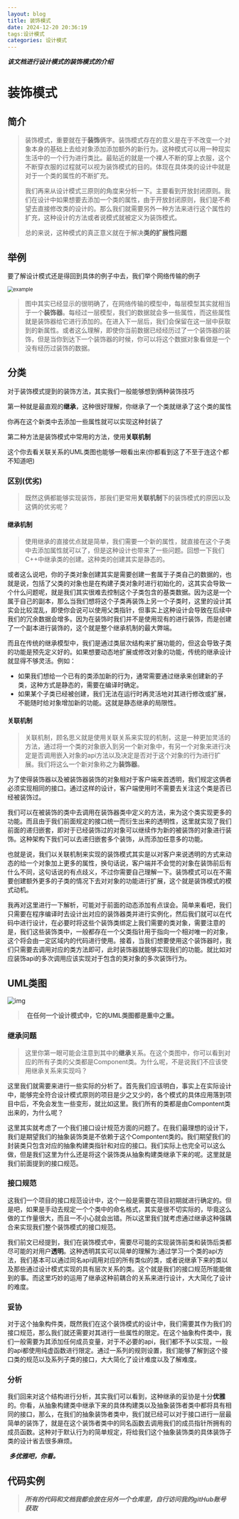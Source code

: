 ```yaml
---
layout: blog
title: 装饰模式
date: 2024-12-20 20:36:19
tags:设计模式
categories: 设计模式
---
```


***该文档进行设计模式的装饰模式的介绍***

# 装饰模式

## 简介

> ​	装饰模式，重要就在于**装饰**俩字。装饰模式存在的意义是在于不改变一个对象本身的基础上去给对象添加添加额外的新行为。这种模式可以用一种现实生活中的一个行为进行类比。最贴近的就是一个裸人不断的穿上衣服，这个不断穿衣服的过程就可以视为装饰模式的目的。体现在具体类的设计中就是对于一个类的属性的不断扩充。
>
> ​	我们再来从设计模式三原则的角度来分析一下。主要看到开放封闭原则。我们在设计中如果想要去添加一个类的属性，由于开放封闭原则，我们是不希望去直接修改类的设计的。那么我们就需要另外一种方法来进行这个属性的扩充，这种设计的方法或者说模式就被定义为装饰模式。
>
> ​	总的来说，这种模式的真正意义就在于解决**类的扩展性问题**

## 举例

要了解设计模式还是得回到具体的例子中去，我们举个网络传输的例子

<img src="%E8%A3%85%E9%A5%B0%E6%A8%A1%E5%BC%8F/example.png" alt="example" style="zoom:80%;" />

> 图中其实已经显示的很明确了，在网络传输的模型中，每层模型其实就相当于一个**装饰器**。每经过一层模型，我们的数据就会多一些属性，而这些属性就是装饰器给它进行添加的。在进入下一层后，我们会保留在这一层中获取到的新属性。或者这么理解，即使你当前数据已经经历过了一个装饰器的装饰，但是当你到达下一个装饰器的时候，你可以将这个数据对象看做是一个没有经历过装饰的数据。



## 分类

对于装饰模式提到的装饰方法，其实我们一般能够想到俩种装饰技巧

第一种就是最直观的**继承**，这种很好理解，你继承了一个类就继承了这个类的属性

你再在这个新类中去添加一些属性就可以实现这种封装了

第二种方法是装饰模式中常用的方法，使用**关联机制**

这个你去看关联关系的UML类图也能够一眼看出来(你都看到这了不至于连这个都不知道吧)



### 区别(优劣)

> 既然这俩都能够实现装饰，那我们更常用**关联机制**下的装饰模式的原因以及这俩的优劣呢？

#### 	继承机制

> ​	使用继承的直接优点就是简单，我们需要一个新的属性，就直接在这个子类中去添加属性就可以了，但是这种设计也带来了一些问题。回想一下我们C++中继承类的创建。这种类的创建其实是静态的。

​	或者这么说吧，你的子类对象创建其实是需要创建一套属于子类自己的数据的，也就是说，包括了父类的对象也是在构建子类对象时进行初始化的，这其实会导致一个什么问题呢，就是我们其实很难去控制这个子类包含的基类数据。因为这是一个属于自己的副本，那么当我们想将这个子类再装饰上另一个子类时，这里的设计其实会比较混乱，即使你会说可以使用父类指针，但事实上这种设计会导致在后续中我们的冗余数据会增多。因为在装饰时我们并不是使用现有的进行装饰，而是创建了一个副本进行装饰的，这个就是整个继承机制的最大弊端。

​	而且在传统的继承模型中，我们是通过类层次结构来扩展功能的，但这会导致子类的功能是预先定义好的。如果想要动态地扩展或修改对象的功能，传统的继承设计就显得不够灵活。例如：

- 如果我们想给一个已有的类添加新的行为，通常需要通过继承来创建新的子类，这种方式是静态的，需要在编译时确定。
- 如果某个子类已经被创建，我们无法在运行时再灵活地对其进行修改或扩展，不能随时给对象增加新的功能。这就是静态继承的局限性。



#### 	关联机制

> ​	关联机制，顾名思义就是使用关联关系来实现的机制，这是一种更加灵活的方法，通过将一个类的对象嵌入到另一个新对象中，有另一个对象来进行决定是否调用嵌入对象的api方法以及决定是否对于这个对象的行为进行扩展。我们将这么一个新对象称之为**装饰器**。

​	为了使得装饰器以及被装饰器装饰的对象相对于客户端来首透明，我们规定这俩者必须实现相同的接口。通过这样的设计，客户端使用时不需要去关注这个类是否已经被装饰过。

​	我们可以在被装饰的类中去调用在装饰器类中定义的方法，来为这个类实现更多的功能。而且由于我们前面规定的接口统一而衍生出来的透明性，这里就实现了我们前面的递归嵌套，即对于已经装饰过的对象可以继续作为新的被装饰的对象进行装饰。这种架构下我们可以去递归嵌套多个装饰，从而添加任意多的功能。

​	也就是说，我们以关联机制来实现的装饰模式其实是以对客户来说透明的方式来动态的给一个对象加上更多的属性，换句话说，客户端并不会觉的对象在装饰前后有什么不同，这句话说的有点歧义，不过你需要自己理解一下。装饰模式可以在不需要创建额外更多的子类的情况下去对对象的功能进行扩展，这个就是装饰模式的模式动机。

​	我再对这里进行一下解析，可能对于前面的动态添加有点误会。简单来看吧，我们只需要在程序编译时去设计出对应的装饰器类并进行实例化，然后我们就可以在代码中进行设计，在必要时将这些个装饰类绑定上我们需要的类对象，需要注意的是，我们这些装饰类中，一般都存在一个父类指针用于指向一个相对唯一的对象，这个将会由一定区域内的代码进行使用。接着，当我们想要使用这个装饰器时，我们只需要去调用对应的类方法即可，此时装饰器就能够实现我们的功能。就比如对应装饰api的多次调用应该实现对于包含的类对象的多次装饰行为。

## UML类图

![img](%E8%A3%85%E9%A5%B0%E6%A8%A1%E5%BC%8F/1419489-20190630151918778-1393745886.png)

> ​	**在任何一个设计模式中，它的UML类图都是重中之重。**



### 继承问题	

> ​	这里你第一眼可能会注意到其中的**继承**关系。在这个类图中，你可以看到对应的所有子类的父类都是Component类。为什么呢，不是说我们不应该使用继承关系来实现吗？

​	这里我们就需要来进行一些实际的分析了。首先我们应该明白，事实上在实际设计中，能够完全符合设计模式原则的项目是少之又少的，各个模式的具体应用落到项目中后，不免会发生一些变形，就比如这里。我们所有的类都是由Compontent类出来的，为什么呢？

​	这里其实就考虑了一个我们接口设计规范方面的问题了。在我们最理想的设计下，我们是期望我们的抽象装饰类是不依赖于这个Compontent类的。我们期望我们的封装类只包含对应的抽象构建类指针和对应的接口。我们实际上也完全可以这么做，但是我们这里为什么还是将这个装饰类从抽象构建类继承下来的呢。这里就是我们前面提到的接口规范。

### 接口规范

​	这我们一个项目的接口规范设计中，这个一般是需要在项目初期就进行确定的。但是吧，如果是手动去规定一个个类中的命名格式，其实是很不切实际的，毕竟这么做的工作量很大，而且一不小心就会出错。所以这里我们就考虑通过继承这种强耦合来实现我们整个装饰模式的接口规范。

​	我们前文已经提到，我们在装饰模式中，需要尽可能的实现装饰前类和装饰后类都尽可能的对用户**透明**。这种透明其实可以简单的理解为:通过学习一个类的api方法，我们基本可以通过同名api调用对应的所有类似的类，或者说继承下来的类以及那些通过设计模式实现的具有层次关系的类。这个就是我们的接口规范所能能做到的事。而这里巧妙的运用了继承这种前耦合的关系来进行设计，大大简化了设计的难度。

### 妥协

​	对于这个抽象构件类，既然我们在这个装饰模式的设计中，我们需要其作为我们的接口规范，那么我们就还需要对其进行一些属性的限定。在这个抽象构件类中，我们一般需要为其添加任何成员变量，对于不必要的api，我们都不予以实现，一般的api都使用纯虚函数进行限定。通过一系列的规则设置，我们能够了解到这个接口类的规范以及系列子类的接口，大大简化了设计难度以及了解难度。

### 分析

​	我们回来对这个结构进行分析，其实我们可以看到，这种继承的妥协是十分**优雅**的。你看，从抽象构建类中继承下来的具体构建类以及抽象装饰者类中都将具有相同的接口，那么，在我们的抽象装饰者类中，我们就已经可以对于接口进行一层最简单的装饰了，就是在这个装饰者类中的同名函数去调用我们的成员指针所拥有的成员函数。这种对于默认行为的简单规定，将给我们这个抽象装饰类的具体装饰子类的设计省去很多麻烦。

​	***多优雅吧，你看。***



## 代码实例

> ***所有的代码和文档我都会放在另外一个仓库里，自行访问我的gitHub账号获取***
